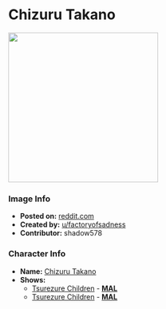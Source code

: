 # Chizuru Takano

<img src="https://raw.githubusercontent.com/shadow578/Project-Padoru/master/Padoru/tsundere-children-chizuru.png" height="300">

### Image Info
* **Posted on:**     [reddit.com](https://www.reddit.com/r/Padoru/comments/a55c3f/chizuru_takano_from_tsuredure_children/)
* **Created by:**    [u/factoryofsadness](https://github.com/shadow578/Project-Padoru/blob/master/table-of-contents/creators/ufactoryofsadness.md)
* **Contributor:**   shadow578

### Character Info
* **Name:**   [Chizuru Takano](https://myanimelist.net/character/139270)
* **Shows:**
  * [Tsurezure Children](https://github.com/shadow578/Project-Padoru/blob/master/table-of-contents/shows/TsurezureChildren.md) - [__MAL__](https://myanimelist.net/anime/34902/Tsurezure_Children)
  * [Tsurezure Children](https://github.com/shadow578/Project-Padoru/blob/master/table-of-contents/shows/TsurezureChildren.md) - [__MAL__](https://myanimelist.net/manga/58027/Tsurezure_Children)


